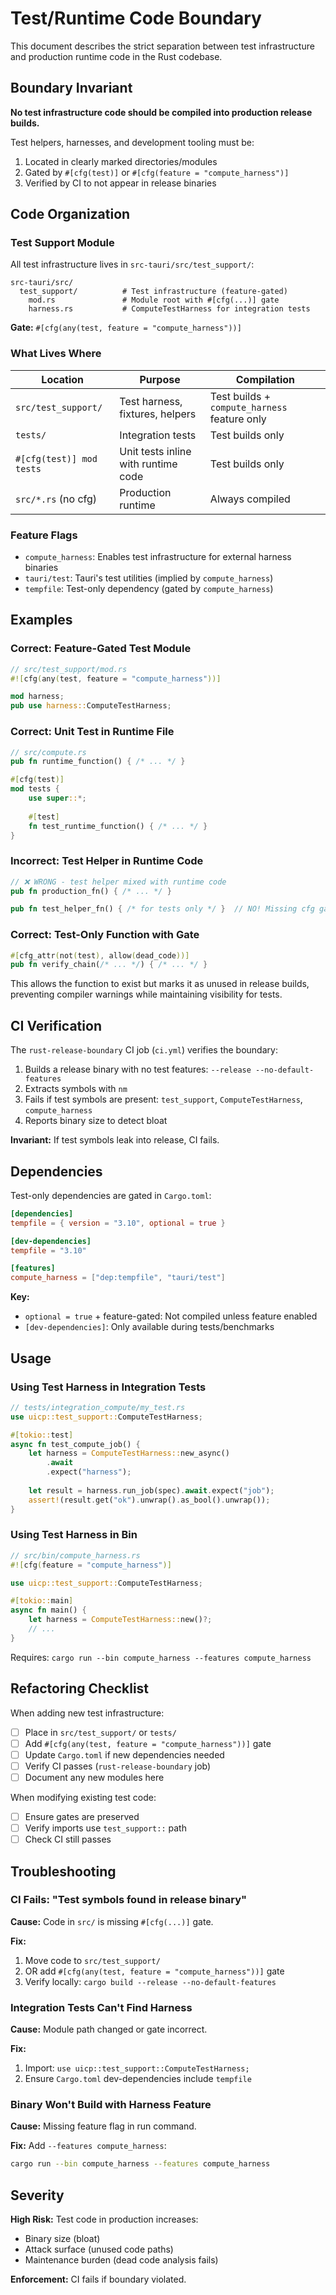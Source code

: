 # Test/Runtime Code Boundary

This document describes the strict separation between test infrastructure and production runtime code in the Rust codebase.

## Boundary Invariant

**No test infrastructure code should be compiled into production release builds.**

Test helpers, harnesses, and development tooling must be:
1. Located in clearly marked directories/modules
2. Gated by `#[cfg(test)]` or `#[cfg(feature = "compute_harness")]`
3. Verified by CI to not appear in release binaries

## Code Organization

### Test Support Module

All test infrastructure lives in `src-tauri/src/test_support/`:

```
src-tauri/src/
  test_support/          # Test infrastructure (feature-gated)
    mod.rs               # Module root with #[cfg(...)] gate
    harness.rs           # ComputeTestHarness for integration tests
```

**Gate:** `#[cfg(any(test, feature = "compute_harness"))]`

### What Lives Where

| Location | Purpose | Compilation |
|----------|---------|-------------|
| `src/test_support/` | Test harness, fixtures, helpers | Test builds + `compute_harness` feature only |
| `tests/` | Integration tests | Test builds only |
| `#[cfg(test)] mod tests` | Unit tests inline with runtime code | Test builds only |
| `src/*.rs` (no cfg) | Production runtime | Always compiled |

### Feature Flags

- `compute_harness`: Enables test infrastructure for external harness binaries
- `tauri/test`: Tauri's test utilities (implied by `compute_harness`)
- `tempfile`: Test-only dependency (gated by `compute_harness`)

## Examples

### Correct: Feature-Gated Test Module

```rust
// src/test_support/mod.rs
#![cfg(any(test, feature = "compute_harness"))]

mod harness;
pub use harness::ComputeTestHarness;
```

### Correct: Unit Test in Runtime File

```rust
// src/compute.rs
pub fn runtime_function() { /* ... */ }

#[cfg(test)]
mod tests {
    use super::*;
    
    #[test]
    fn test_runtime_function() { /* ... */ }
}
```

### Incorrect: Test Helper in Runtime Code

```rust
// ❌ WRONG - test helper mixed with runtime code
pub fn production_fn() { /* ... */ }

pub fn test_helper_fn() { /* for tests only */ }  // NO! Missing cfg gate
```

### Correct: Test-Only Function with Gate

```rust
#[cfg_attr(not(test), allow(dead_code))]
pub fn verify_chain(/* ... */) { /* ... */ }
```

This allows the function to exist but marks it as unused in release builds, preventing compiler warnings while maintaining visibility for tests.

## CI Verification

The `rust-release-boundary` CI job (`ci.yml`) verifies the boundary:

1. Builds a release binary with no test features: `--release --no-default-features`
2. Extracts symbols with `nm`
3. Fails if test symbols are present: `test_support`, `ComputeTestHarness`, `compute_harness`
4. Reports binary size to detect bloat

**Invariant:** If test symbols leak into release, CI fails.

## Dependencies

Test-only dependencies are gated in `Cargo.toml`:

```toml
[dependencies]
tempfile = { version = "3.10", optional = true }

[dev-dependencies]
tempfile = "3.10"

[features]
compute_harness = ["dep:tempfile", "tauri/test"]
```

**Key:**
- `optional = true` + feature-gated: Not compiled unless feature enabled
- `[dev-dependencies]`: Only available during tests/benchmarks

## Usage

### Using Test Harness in Integration Tests

```rust
// tests/integration_compute/my_test.rs
use uicp::test_support::ComputeTestHarness;

#[tokio::test]
async fn test_compute_job() {
    let harness = ComputeTestHarness::new_async()
        .await
        .expect("harness");
    
    let result = harness.run_job(spec).await.expect("job");
    assert!(result.get("ok").unwrap().as_bool().unwrap());
}
```

### Using Test Harness in Bin

```rust
// src/bin/compute_harness.rs
#![cfg(feature = "compute_harness")]

use uicp::test_support::ComputeTestHarness;

#[tokio::main]
async fn main() {
    let harness = ComputeTestHarness::new()?;
    // ...
}
```

Requires: `cargo run --bin compute_harness --features compute_harness`

## Refactoring Checklist

When adding new test infrastructure:

- [ ] Place in `src/test_support/` or `tests/`
- [ ] Add `#[cfg(any(test, feature = "compute_harness"))]` gate
- [ ] Update `Cargo.toml` if new dependencies needed
- [ ] Verify CI passes (`rust-release-boundary` job)
- [ ] Document any new modules here

When modifying existing test code:

- [ ] Ensure gates are preserved
- [ ] Verify imports use `test_support::` path
- [ ] Check CI still passes

## Troubleshooting

### CI Fails: "Test symbols found in release binary"

**Cause:** Code in `src/` is missing `#[cfg(...)]` gate.

**Fix:**
1. Move code to `src/test_support/`
2. OR add `#[cfg(any(test, feature = "compute_harness"))]` gate
3. Verify locally: `cargo build --release --no-default-features`

### Integration Tests Can't Find Harness

**Cause:** Module path changed or gate incorrect.

**Fix:**
1. Import: `use uicp::test_support::ComputeTestHarness;`
2. Ensure `Cargo.toml` dev-dependencies include `tempfile`

### Binary Won't Build with Harness Feature

**Cause:** Missing feature flag in run command.

**Fix:** Add `--features compute_harness`:
```bash
cargo run --bin compute_harness --features compute_harness
```

## Severity

**High Risk:** Test code in production increases:
- Binary size (bloat)
- Attack surface (unused code paths)
- Maintenance burden (dead code analysis fails)

**Enforcement:** CI fails if boundary violated.

